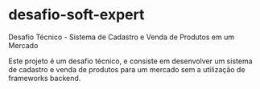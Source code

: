 # desafio-soft-expert
Desafio Técnico - Sistema de Cadastro e Venda de Produtos em um Mercado

Este projeto é um desafio técnico, e consiste em desenvolver um sistema de cadastro e venda de produtos para um mercado sem a utilização de frameworks backend.
